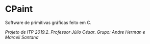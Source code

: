 # CPaint

Software de primitivas gráficas feito em C.

*Projeto de ITP 2019.2*. 
*Professor Júlio César*.
*Grupo: Andre Herman e Marcell Santana*
